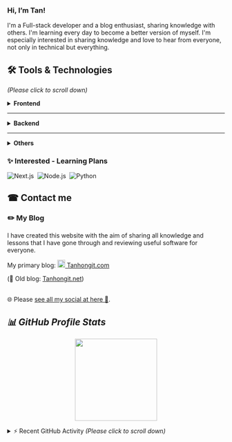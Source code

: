 ###  Hi, I’m Tan!

I'm a Full-stack developer and a blog enthusiast, sharing knowledge with others.
I'm learning every day to become a better version of myself. I'm especially interested in sharing knowledge and love to hear from everyone, not only in technical but everything.

## 🛠 Tools & Technologies

_(Please click to scroll down)_

<details>
    <summary><b>Frontend</b></summary>
    <p></p>
    <ul>
        <li>HTML, CSS</li>
        <ul>
            <li>SCSS/SASS, LESS</li>
            <li>Bootstrap, Tailwind</li>
        </ul>
    </ul>
    <ul>
        <li>JavaScript</li>
        <ul>
            <li>Jquery</li>
            <li>VueJs</li>
        </ul>
    </ul>
    <ul>
        <li>I have a good time with Blogger(Blogspot) when I'm learning at hi school.</li>
    </ul>
</details>

<hr>

<details>
    <summary><b>Backend</b></summary>
    <p></p>
    <ul>
        <li>PHP</li>
        <ul>
            <li>
                Frameworks: Laravel, Yii
            </li>
            <li>
                Cms: Wordpress, Joomla, EC-Cube
            </li>
        </ul>
    </ul>
    <ul>
        <li>Databases
        <ul>
            <li>
                MySQL, MariaDB
            </li>
            <li>Redis
            </li>
        </ul>
        </li>
    </ul>
</details>

<hr>

<details>
    <summary><b>Others</b></summary>
    <p></p>
    <ul>
        <li>IDE: PhpStorm, IntelliJ</li>
        <li>Text Editor: Visual Studio Code, Atom, Nano, Vim</li>
        <li>OS:</li>
        <ul>
            <li>
                Working: Linux - Ubuntu
            </li>
            <li>
                Gamming: Windows
            </li>
        </ul>
        <li>Work management tools: Notion, Slack, Jira, Trello</li>
        <li>Tools:</li>
        <ul>
            <li>
                Docker, Vagrant, Homestead, cPanel, XAMPP, WAMP
            </li>
            <li>
                Apache, NGINX
            </li>
            <li>
                Git/Github, Gitlab, Composer
            </li>
        </ul>
    </ul>
</details>

### ✨ Interested - Learning Plans

![Next.js](https://img.shields.io/badge/Next.js-001a33?style=flat&logo=Next.js)&nbsp;
![Node.js](https://img.shields.io/badge/Node.js-001a33?style=flat&logo=Node.js)&nbsp;
![Python](https://img.shields.io/badge/Python-001a33?style=flat&logo=Python)&nbsp;

## ☎ Contact me

### ✏️ My Blog

I have created this website with the aim of sharing all knowledge and lessons that I have gone through and reviewing useful software for everyone.

My primary blog: <a title="tanhongit" target="_blank" href="https://tanhongit.com"><img height="18px" src="https://tanhongit.com/storage/2020/04/favicon-tanhongit.png"/> Tanhongit.com</a>

(🔭 Old blog: <a title="tanhongit" target="_blank" href="https://tanhongit.net">Tanhongit.net</a>)

<br>
🌐 Please <a title="tanhongit" target="_blank" href="https://tanhong.bio.link/">see all my social at here 💬</a>.

## ***📊 GitHub Profile Stats***

<p align="center">
  <img height="190em" src="https://github-readme-stats-eight-theta.vercel.app/api?username=tanhongit&show_icons=true&count_private=true&theme=react&hide_border=true&bg_color=1F222E&title_color=F85D7F&icon_color=F8D866"/>
</p>

<details>
  <summary>⚡ Recent GitHub Activity <i>(Please click to scroll down)</i></summary>
    
  ### Activity Graph
  <img alt="Activity Graph" src="https://github-readme-activity-graph.cyclic.app/graph?username=tanhongit&custom_title=tanhongit's%20Contribution%20Graph&bg_color=1F222E&color=F8D866&line=F85D7F&point=FFFFFF&hide_border=true" />
  <br>
    
  ### Streak Statistics
  <img alt="Streak" src="https://github-readme-streak-stats.herokuapp.com/?user=tanhongit&theme=radical" data-url="https://github.com/DenverCoder1/github-readme-streak-stats"/>
  <br>
  
  ### Trophy Statistics
  <img alt="Trophy" src="https://github-profile-trophy.vercel.app/?username=tanhongit&theme=monokai&column=7" />
  <br>

  <p align="center">
    <a title="tanhongit" href="https://github.com/tanhongit"><img src="https://komarev.com/ghpvc/?username=tanhongit&color=brightgreen"></a>
  </p>
</details>

<!--
**TanHongIT/tanhongit** is a ✨ _special_ ✨ repository because its `README.md` (this file) appears on your GitHub profile.
https://simpleicons.org/
https://gitmee.netlify.app/
-->
